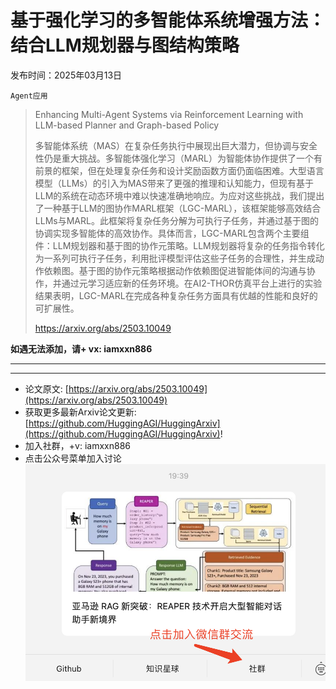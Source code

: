 # 基于强化学习的多智能体系统增强方法：结合LLM规划器与图结构策略
发布时间：2025年03月13日

`Agent应用`
> Enhancing Multi-Agent Systems via Reinforcement Learning with LLM-based Planner and Graph-based Policy
>
> 多智能体系统（MAS）在复杂任务执行中展现出巨大潜力，但协调与安全性仍是重大挑战。多智能体强化学习（MARL）为智能体协作提供了一个有前景的框架，但在处理复杂任务和设计奖励函数方面仍面临困难。大型语言模型（LLMs）的引入为MAS带来了更强的推理和认知能力，但现有基于LLM的系统在动态环境中难以快速准确地响应。为应对这些挑战，我们提出了一种基于LLM的图协作MARL框架（LGC-MARL），该框架能够高效结合LLMs与MARL。此框架将复杂任务分解为可执行子任务，并通过基于图的协调实现多智能体的高效协作。具体而言，LGC-MARL包含两个主要组件：LLM规划器和基于图的协作元策略。LLM规划器将复杂的任务指令转化为一系列可执行子任务，利用批评模型评估这些子任务的合理性，并生成动作依赖图。基于图的协作元策略根据动作依赖图促进智能体间的沟通与协作，并通过元学习适应新的任务环境。在AI2-THOR仿真平台上进行的实验结果表明，LGC-MARL在完成各种复杂任务方面具有优越的性能和良好的可扩展性。
>
> https://arxiv.org/abs/2503.10049

**如遇无法添加，请+ vx: iamxxn886**
<hr />


<hr />

- 论文原文: [https://arxiv.org/abs/2503.10049](https://arxiv.org/abs/2503.10049)
- 获取更多最新Arxiv论文更新: [https://github.com/HuggingAGI/HuggingArxiv](https://github.com/HuggingAGI/HuggingArxiv)!
- 加入社群，+v: iamxxn886
- 点击公众号菜单加入讨论
![](https://raw.githubusercontent.com/HuggingAGI/wx_assets/main/2024/07/31/1722434818326-94339e92-22f1-4472-9d27-fed232f70b5d.jpeg)
